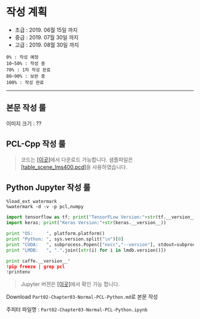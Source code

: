 # 작성 계획 

- 초급 : 2019. 06월 15일 까지 
- 중급 : 2019. 07월 30일 까지 
- 고급 : 2019. 08월 30일 까지 

```
0% : 작성 예정 
10~50% : 작성 중 
70% : 1차 작성 완료 
80~90% : 보완 중
100% : 작성 완료 
```

---

## 본문 작성 룰 

이미지 크기 : ??



## PCL-Cpp 작성 룰 



> 코드는 [[이곳]](https://github.com/adioshun/gitBook_Tutorial_PCL/blob/master/Beginner/Part01-Chapter02-PCL-Cpp.cpp)에서 다운로드 가능합니다. 샘플파일은 [[table_scene_lms400.pcd]](https://raw.githubusercontent.com/adioshun/gitBook_Tutorial_PCL/master/Beginner/sample/table_scene_lms400.pcd )을 사용하였습니다. 



## Python Jupyter 작성 룰 


```
%load_ext watermark
%watermark -d -v -p pcl,numpy
```

```python 
import tensorflow as tf; print("TensorFLow Version:"+str(tf.__version__))
import keras; print("Keras Version:"+str(keras.__version__))

print "OS:     ", platform.platform()
print "Python: ", sys.version.split("\n")[0]
print "CUDA:   ", subprocess.Popen(["nvcc","--version"], stdout=subprocess.PIPE).communicate()[0].split("\n")[3]
print "LMDB:   ", ".".join([str(i) for i in lmdb.version()])

print caffe.__version__"
!pip freeze | grep pcl 
!printenv
```

> Jupyter 버젼은 [[이곳]](https://github.com/adioshun/gitBook_Tutorial_PCL/blob/master/Beginner/Part01-Chapter01-PCL-Python.ipynb)에서 확인 가능 합니다. 


Download `Part02-Chapter03-Normal-PCL-Python.md`로 본문 작성 

주피터 파일명 : `Part02-Chapter03-Normal-PCL-Python.ipynb`

